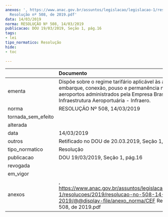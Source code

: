 ```yaml
---
anexos: ', https://www.anac.gov.br/assuntos/legislacao/legislacao-1/resolucoes/2019/resolucao-no-508-14-03-2019/@@display-file/anexo_norma/CEF
  Resolução nº 508, de 2019.pdf'
data: 14/03/2019
norma: RESOLUÇÃO Nº 508, 14/03/2019
publicacao: DOU 19/03/2019, Seção 1, pág.16
tags:
- lei
tipo_normatico: Resolução
hide: 
- toc 
 
---
```


|                    | Documento                                                                                                                                                                                          |
|:-------------------|:---------------------------------------------------------------------------------------------------------------------------------------------------------------------------------------------------|
| ementa             | Dispõe sobre o regime tarifário aplicável às atividades de embarque, conexão, pouso e permanência nos aeroportos administrados pela Empresa Brasileira de Infraestrutura Aeroportuária - Infraero. |
| norma              | RESOLUÇÃO Nº 508, 14/03/2019                                                                                                                                                                       |
| tornada_sem_efeito |                                                                                                                                                                                                    |
| alterada           |                                                                                                                                                                                                    |
| data               | 14/03/2019                                                                                                                                                                                         |
| outros             | Retificado no DOU de 20.03.2019, Seção 1, página 52                                                                                                                                                |
| tipo_normatico     | Resolução                                                                                                                                                                                          |
| publicacao         | DOU 19/03/2019, Seção 1, pág.16                                                                                                                                                                    |
| revogada           |                                                                                                                                                                                                    |
| em_vigor           |                                                                                                                                                                                                    |
| anexos             | , https://www.anac.gov.br/assuntos/legislacao/legislacao-1/resolucoes/2019/resolucao-no-508-14-03-2019/@@display-file/anexo_norma/CEF Resolução nº 508, de 2019.pdf                                |